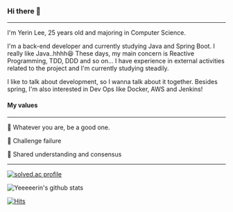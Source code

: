 ### Hi there 👋

----

I'm Yerin Lee, 25 years old and majoring in Computer Science.

I'm a back-end developer and currently studying Java and Spring Boot. I really like Java..hhhh😆 These days, my main concern is Reactive Programming, TDD, DDD and so on... I have experience in external activities related to the project and I'm currently studying steadily. 

I like to talk about development, so I wanna talk about it together. Besides spring, I'm also interested in Dev Ops like Docker, AWS and Jenkins!

#### My values

---

💎 Whatever you are, be a good one.

🎯 Challenge failure

🙌 Shared understanding and consensus

---

[![solved.ac profile](http://mazassumnida.wtf/api/generate_badge?boj=yeeeeerin)](https://solved.ac/yeeeeerin)

![Yeeeeerin's github stats](https://github-readme-stats.vercel.app/api?username=yeeeeerin&theme=great-gatsby&show_icons=true)


[![Hits](https://hits.seeyoufarm.com/api/count/incr/badge.svg?url=https%3A%2F%2Fgithub.com%2Fyeeeeerin%2Fhit-counter&count_bg=%23EBDA2F&title_bg=%23555555&icon=&icon_color=%23E7E7E7&title=hits&edge_flat=false)](https://hits.seeyoufarm.com)
